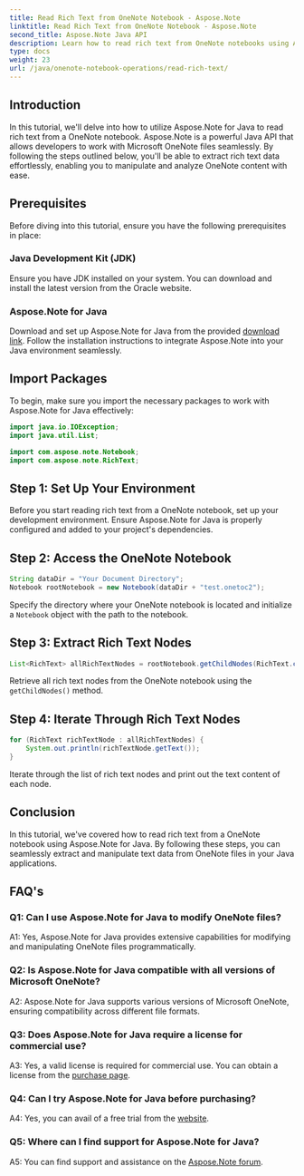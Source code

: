 ```yaml
---
title: Read Rich Text from OneNote Notebook - Aspose.Note
linktitle: Read Rich Text from OneNote Notebook - Aspose.Note
second_title: Aspose.Note Java API
description: Learn how to read rich text from OneNote notebooks using Aspose.Note for Java. Enhance your Java applications with seamless OneNote integration.
type: docs
weight: 23
url: /java/onenote-notebook-operations/read-rich-text/
---
```

## Introduction

In this tutorial, we'll delve into how to utilize Aspose.Note for Java to read rich text from a OneNote notebook. Aspose.Note is a powerful Java API that allows developers to work with Microsoft OneNote files seamlessly. By following the steps outlined below, you'll be able to extract rich text data effortlessly, enabling you to manipulate and analyze OneNote content with ease.

## Prerequisites

Before diving into this tutorial, ensure you have the following prerequisites in place:

### Java Development Kit (JDK)

Ensure you have JDK installed on your system. You can download and install the latest version from the Oracle website.

### Aspose.Note for Java

Download and set up Aspose.Note for Java from the provided [download link](https://releases.aspose.com/note/java/). Follow the installation instructions to integrate Aspose.Note into your Java environment seamlessly.

## Import Packages

To begin, make sure you import the necessary packages to work with Aspose.Note for Java effectively:

```java
import java.io.IOException;
import java.util.List;

import com.aspose.note.Notebook;
import com.aspose.note.RichText;
```

## Step 1: Set Up Your Environment

Before you start reading rich text from a OneNote notebook, set up your development environment. Ensure Aspose.Note for Java is properly configured and added to your project's dependencies.

## Step 2: Access the OneNote Notebook

```java
String dataDir = "Your Document Directory";
Notebook rootNotebook = new Notebook(dataDir + "test.onetoc2");
```

Specify the directory where your OneNote notebook is located and initialize a `Notebook` object with the path to the notebook.

## Step 3: Extract Rich Text Nodes

```java
List<RichText> allRichTextNodes = rootNotebook.getChildNodes(RichText.class);
```

Retrieve all rich text nodes from the OneNote notebook using the `getChildNodes()` method.

## Step 4: Iterate Through Rich Text Nodes

```java
for (RichText richTextNode : allRichTextNodes) {
    System.out.println(richTextNode.getText());
}
```

Iterate through the list of rich text nodes and print out the text content of each node.

## Conclusion

In this tutorial, we've covered how to read rich text from a OneNote notebook using Aspose.Note for Java. By following these steps, you can seamlessly extract and manipulate text data from OneNote files in your Java applications.

## FAQ's

### Q1: Can I use Aspose.Note for Java to modify OneNote files?

A1: Yes, Aspose.Note for Java provides extensive capabilities for modifying and manipulating OneNote files programmatically.

### Q2: Is Aspose.Note for Java compatible with all versions of Microsoft OneNote?

A2: Aspose.Note for Java supports various versions of Microsoft OneNote, ensuring compatibility across different file formats.

### Q3: Does Aspose.Note for Java require a license for commercial use?

A3: Yes, a valid license is required for commercial use. You can obtain a license from the [purchase page](https://purchase.aspose.com/buy).

### Q4: Can I try Aspose.Note for Java before purchasing?

A4: Yes, you can avail of a free trial from the [website](https://releases.aspose.com/).

### Q5: Where can I find support for Aspose.Note for Java?

A5: You can find support and assistance on the [Aspose.Note forum](https://forum.aspose.com/c/note/28).
